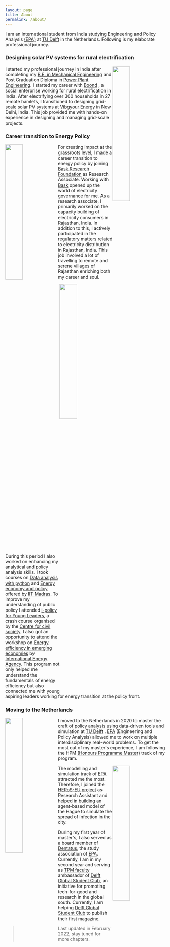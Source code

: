```yaml
---
layout: page
title: About
permalink: /about/
---
```

I am an international student from India studying Engineering and Policy
Analysis [(EPA)](https://www.tudelft.nl/onderwijs/opleidingen/masters/epa/msc-engineering-and-policy-analysis)
at [TU Delft](https://www.tudelft.nl/) in the Netherlands. Following is my elaborate professional journey.

### Designing solar PV systems for rural electrification

<img style="width:33%; float: right" id="image"  src="../gallery/about/anmol_delhi.png">

I started my professional journey in India after completing
my [B.E. in Mechanical Engineering](https://ghrietn.raisoni.net/ug-mechanical-engineering) and Post Graduation Diploma
in [Power Plant Engineering](https://npti.gov.in/npti_neyveli/home). I started my career with [Boond](http://boond.net/)
, a social enterprise working for rural electrification in India. After electrifying over 300 households in 27 remote
hamlets, I transitioned to designing grid-scale solar PV systems at [Vibgyour Energy](https://vibgyorenergy.com/) in New
Delhi, India. This job provided me with hands-on experience in designing and managing grid-scale projects.

### Career transition to Energy Policy

<img style="width:33%; float: left" id="image"  src="../gallery/about/anmol_bajju.png">

For creating impact at the grassroots level, I made a career transition to energy policy by
joining [Bask Research Foundation](https://baskfoundation.org/) as Research Associate. Working
with [Bask](https://baskfoundation.org/) opened up the world of electricity governance for me. As a research associate,
I primarily worked on the capacity building of electricity consumers in Rajasthan, India. In addition to this, I
actively participated in the regulatory matters related to electricity distribution in Rajasthan, India. This job
involved a lot of travelling to remote and serene villages of Rajasthan enriching both my career and soul.

<img style="width:33%; float: right" id="image"  src="../gallery/about/anmol_jaipur.png">

During this period I also worked on enhancing my analytical and policy analysis skills. I took courses
on [Data analysis with python](https://nptel.ac.in/noc/Ecertificate/?q=NPTEL19CS59S41500241a0ad9d911e9bc73479868cce0f2)
and [Energy economy and policy](https://nptel.ac.in/?q=NPTEL19HS42S61500399a0ad9d911e9bc73479868cce0f2) offered
by [IIT Madras](https://www.iitm.ac.in/). To improve my understanding of public policy I
attended [i-policy for Young Leaders](https://ccs.in/ipolicy-young-leaders), a crash course organised by
the [Centre for civil society](https://ccs.in/). I also got an opportunity to attend the workshop
on [Energy efficiency in emerging economies](https://www.iea.org/programmes/energy-efficiency-in-emerging-economies) by
[International Energy Agency](https://www.iea.org/). This program not only helped me understand the fundamentals of
energy efficiency but also connected me with young aspiring leaders working for energy transition at the policy front.

### Moving to the Netherlands

<img style="width:33%; float: left" id="image"  src="../gallery/about/anmol_efteling.png">

I moved to the Netherlands in 2020 to master the craft of policy analysis using data-driven tools and simulation
at [TU Delft](https://www.tudelft.nl/)
. [EPA](https://www.tudelft.nl/onderwijs/opleidingen/masters/epa/msc-engineering-and-policy-analysis) (Engineering and
Policy Analysis) allowed me to work on multiple interdisciplinary real-world problems. To get the most out of my
master's experience, I am following the
HPM [(Honours Programme Master)](https://www.tudelft.nl/studenten/faculteiten/tnw-studentenportal/onderwijs/honours-programme-tnw/hpm-honours-programme-master)
track of my program.

<img style="width:33%; float: right" id="image"  src="../gallery/about/anmol_dentatus.png">

The modelling and simulation track
of [EPA](https://www.tudelft.nl/onderwijs/opleidingen/masters/epa/msc-engineering-and-policy-analysis) attracted me the
most. Therefore, I joined the [HERoS-EU project](https://www.heros-project.eu/)  as Research Assistant and helped in building an
agent-based model of the Hague to simulate the spread of infection in the city.

During my first year of master's, I also
served as a board member of [Dentatus](https://dentatus.curius.nl/), the study association
of [EPA](https://www.tudelft.nl/onderwijs/opleidingen/masters/epa/msc-engineering-and-policy-analysis). Currently, I am
in my second year and serving as [TPM faculty](https://www.tudelft.nl/tbm) ambassador
of [Delft Global Student Club](https://issuu.com/delftglobalstudentclub/docs/owee_flyer_dgsc_2_), an initiative for
promoting tech-for-good and research in the global south. Currently, I am
helping [Delft Global Student Club](https://issuu.com/delftglobalstudentclub/docs/owee_flyer_dgsc_2_) to publish their
first magazine.

> Last updated in February 2022, stay tuned for more chapters.





